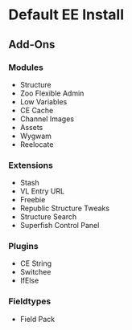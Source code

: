 Default EE Install
==================

Add-Ons
-------

### Modules

- Structure
- Zoo Flexible Admin
- Low Variables
- CE Cache
- Channel Images
- Assets
- Wygwam
- Reelocate

### Extensions

- Stash
- VL Entry URL
- Freebie
- Republic Structure Tweaks
- Structure Search
- Superfish Control Panel

### Plugins

- CE String
- Switchee
- IfElse

### Fieldtypes

- Field Pack

